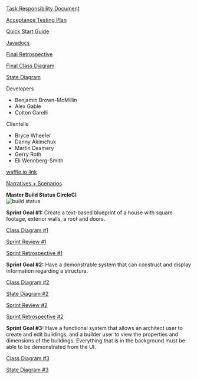 [Task Responsibility Document](https://docs.google.com/document/d/1jQQJPG8D2RovpcrkoIQbu1lbX18Ktlws6mZQ17fxmLg/view?usp=sharing)

[Acceptance Testing Plan](https://docs.google.com/document/d/15yi6Ol9tSyosTtz0tHQYhUKYDU6klqaFRcEg82-k_TQ/view?usp=sharing)

[Quick Start Guide](https://docs.google.com/presentation/d/1GSDWebGO6-giWwoPTdz5mZ4WL7BRXrOaL4fy1laZFIc/view?usp=sharing)

[Javadocs](https://coltongarelli.github.io/Architecture-Advisor3000/)

[Final Retrospective](https://docs.google.com/document/d/1HN_UqSBHIEAc5S7G6L_wR1zg1-mQZ5RNs-O39rJpIZM/view?usp=sharing)

[Final Class Diagram](https://drive.google.com/file/d/1QBEQV0W5qgyIKo9BNCyeSXJpWasZnOlm/view?usp=sharing)

[State Diagram](https://drive.google.com/file/d/1fkV9hLJhzICGWCu5Wl7Qdb4n00ZdyMgk/view?usp=sharing)

Developers
- Benjamin Brown-McMillin
- Alex Gable
- Colton Garelli

Clientelle
- Bryce Wheeler
- Danny Akimchuk
- Martin Desmery
- Gerry Roth
- Eli Wennberg-Smith

[waffle.io link](https://waffle.io/ColtonGarelli/Architecture-Advisor3000)

[Narratives + Scenarios](https://docs.google.com/document/d/1nLEYT67xNYCIpPFyzdYPOfm1TsC4rcZ6pwsCby6qJ3I/)

<b>Master Build Status CircleCI</b><br/>
![build status](https://circleci.com/gh/agable74/Architecture-Advisor3000.png?circle-token=circle-token "Master Build Status")



<b>Sprint Goal #1:</b>
Create a text-based blueprint of a house with square footage, exterior walls, a roof and doors.


[Class Diagram #1](https://drive.google.com/file/d/1Aq8Uqu79zcZH3n4ezrGr0LbH7X7-hISq/view?usp=sharing)

[Sprint Review #1](https://docs.google.com/document/d/1OGyLclMphoIlv1aBs0NJTWXg-saNKKWvQzJ4RbCCGq0/view?usp=sharing)

[Sprint Retrospective #1](https://docs.google.com/document/d/1pxdmXzKCwMCIkynqdoqfoY0CWJCZgn8spzt3YMobkhs/view?usp=sharing)


<b>Sprint Goal #2:</b>
Have a demonstrable system that can construct and display information regarding a structure.



[Class Diagram #2](https://drive.google.com/file/d/1QBEQV0W5qgyIKo9BNCyeSXJpWasZnOlm/view?usp=sharing)

[State Diagram #2](https://drive.google.com/file/d/1ZY8h7gXfp3BiRBdtOt0j0_a5F3bCfRzq/view?usp=sharing)

[Sprint Review #2](https://docs.google.com/document/d/19D4a-yMPPCKkUlvlgwgaXFQK_rg9Vnxq4uLXUAy53KQ/view?usp=sharing)

[Sprint Retrospective #2](https://docs.google.com/document/d/1gXPiq2Uxrn91LzwNgIBG4EioOVP_99zexEc6wYYkNzs/view?usp=sharing)

<b>Sprint Goal #3:</b>
Have a functional system that allows an architect user to create and edit buildings, and a builder user to view the properties and dimensions of the buildings. Everything that is in the background must be able to be demonstrated from the UI.

[Class Diagram #3](https://drive.google.com/file/d/1gZwMg5N_X5N-64YmetWtnCHCPFulPbJB/view?usp=sharing)

[State Diagram #3](https://drive.google.com/file/d/1fkV9hLJhzICGWCu5Wl7Qdb4n00ZdyMgk/view?usp=sharing)
